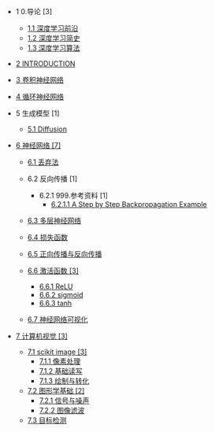   - 1 0.导论 [3]
    - [1.1 深度学习前沿](/0.导论/深度学习前沿.md)
    - [1.2 深度学习简史](/0.导论/深度学习简史.md)
    - [1.3 深度学习算法](/0.导论/深度学习算法.md)
  - [2 INTRODUCTION](/INTRODUCTION.md)
  - [3 卷积神经网络](/卷积神经网络/README.md)
    
  - [4 循环神经网络](/循环神经网络/README.md)
    
  - 5 生成模型 [1]
    - [5.1 Diffusion](/生成模型/Diffusion/README.md)
      
  - [6 神经网络 [7]](/神经网络/README.md)
    - [6.1 丢弃法](/神经网络/丢弃法.md)
    - 6.2 反向传播 [1]
      - 6.2.1 999.参考资料 [1]
        - [6.2.1.1 A Step by Step Backpropagation Example](/神经网络/反向传播/999.参考资料/A%20Step%20by%20Step%20Backpropagation%20Example.md)
    - [6.3 多层神经网络](/神经网络/多层神经网络.md)
    - [6.4 损失函数](/神经网络/损失函数/README.md)
      
    - [6.5 正向传播与反向传播](/神经网络/正向传播与反向传播.md)
    - [6.6 激活函数 [3]](/神经网络/激活函数/README.md)
      - [6.6.1 ReLU](/神经网络/激活函数/ReLU.md)
      - [6.6.2 sigmoid](/神经网络/激活函数/sigmoid.md)
      - [6.6.3 tanh](/神经网络/激活函数/tanh.md)
    - [6.7 神经网络可视化](/神经网络/神经网络可视化.md)
  - [7 计算机视觉 [3]](/计算机视觉/README.md)
    - [7.1 scikit image [3]](/计算机视觉/scikit-image/README.md)
      - [7.1.1 像素处理](/计算机视觉/scikit-image/像素处理.md)
      - [7.1.2 基础读写](/计算机视觉/scikit-image/基础读写.md)
      - [7.1.3 绘制与转化](/计算机视觉/scikit-image/绘制与转化.md)
    - [7.2 图形学基础 [2]](/计算机视觉/图形学基础/README.md)
      - [7.2.1 信号与噪声](/计算机视觉/图形学基础/信号与噪声.md)
      - [7.2.2 图像滤波](/计算机视觉/图形学基础/图像滤波.md)
    - [7.3 目标检测](/计算机视觉/目标检测/README.md)
      